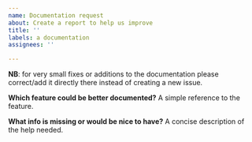 ```yaml
---
name: Documentation request
about: Create a report to help us improve
title: ''
labels: a documentation
assignees: ''

---
```


**NB**: for very small fixes or additions to the documentation please correct/add it directly there instead of creating a new issue.

**Which feature could be better documented?**
A simple reference to the feature.

**What info is missing or would be nice to have?**
A concise description of the help needed.
